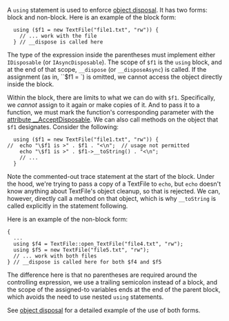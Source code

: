 A `using` statement is used to enforce [object disposal](../classes/object-disposal.md).  It has two forms: block and non-block. Here is an
example of the block form:

```Hack
  using ($f1 = new TextFile("file1.txt", "rw")) {
    // ... work with the file
  } // __dispose is called here
```

The type of the expression inside the parentheses must implement either `IDisposable` (or `IAsyncDisposable`). The scope of `$f1` is
the `using` block, and at the end of that scope, `__dispose` (or `__disposeAsync`) is called. If the assignment (as in, ``$f1 = `) is
omitted, we cannot access the object directly inside the block.

Within the block, there are limits to what we can do with `$f1`. Specifically, we *cannot* assign to it again or make copies of it.  And to
pass it to a function, we must mark the function's corresponding parameter with the
[attribute __AcceptDisposable](../attributes/predefined-attributes.md#__AcceptDisposable).  We can also call methods on the object
that `$f1` designates.  Consider the following:

```Hack
  using ($f1 = new TextFile("file1.txt", "rw")) {
//  echo "\$f1 is >" . $f1 . "<\n";  // usage not permitted
    echo "\$f1 is >" . $f1->__toString() . "<\n";
    // ...
  }
```

Note the commented-out trace statement at the start of the block. Under the hood, we're trying to pass a copy of a TextFile to `echo`, but
`echo` doesn't know anything about TextFile's object cleanup, so that is rejected. We can, however, directly call a method on that object,
which is why `__toString` is called explicitly in the statement following.

Here is an example of the non-block form:

```Hack
{
  ...
  using $f4 = TextFile::open_TextFile("file4.txt", "rw");
  using $f5 = new TextFile("file5.txt", "rw");
  // ... work with both files
} // __dispose is called here for both $f4 and $f5
```

The difference here is that no parentheses are required around the controlling expression, we use a trailing semicolon instead of a block,
and the scope of the assigned-to variables ends at the end of the parent block, which avoids the need to use nested `using` statements.

See [object disposal](../classes/object-disposal) for a detailed example of the use of both forms.
